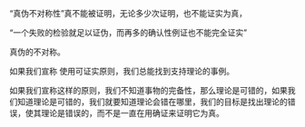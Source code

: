    

“真伪不对称性”真不能被证明，无论多少次证明，也不能证实为真，

“一个失败的检验就足以证伪，而再多的确认性例证也不能完全证实”

真伪的不对称。

如果我们宣称 使用可证实原则，我们总能找到支持理论的事例。

如果我们宣称这样的原则，我们不知道事物的完备性，那么理论是可错的，如果我们知道理论是可错的，我们就要知道理论会错在哪里，我们的目标是找出理论的错误，使其理论是错误的，而不是一直在用确证来证明它为真。